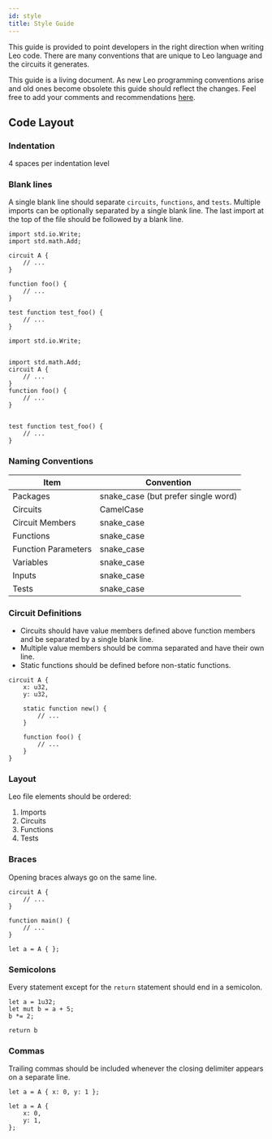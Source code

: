 ```yaml
---
id: style
title: Style Guide
---
```


This guide is provided to point developers in the right direction when writing Leo code.
There are many conventions that are unique to Leo language and the circuits it generates.

This guide is a living document. 
As new Leo programming conventions arise and old ones become obsolete this guide should reflect the changes.
Feel free to add your comments and recommendations [here](03_contributing.md).


## Code Layout

### Indentation
4 spaces per indentation level

### Blank lines

A single blank line should separate `circuits`, `functions`, and `tests`.
Multiple imports can be optionally separated by a single blank line. 
The last import at the top of the file should be followed by a blank line.

```leo title="Yes:"
import std.io.Write;
import std.math.Add;

circuit A {
    // ...
}

function foo() {
    // ...
}

test function test_foo() {
    // ...
}
```

```leo title="No:"
import std.io.Write;


import std.math.Add;
circuit A {
    // ...
}
function foo() {
    // ...
}


test function test_foo() {
    // ...
}
```
### Naming Conventions

| Item                | Convention                          |
|---------------------|-------------------------------------|
| Packages            | snake_case (but prefer single word) |
| Circuits            | CamelCase                           |
| Circuit Members     | snake_case                          |
| Functions           | snake_case                          |
| Function Parameters | snake_case                          |
| Variables           | snake_case                          |
| Inputs              | snake_case                          |
| Tests               | snake_case                          |

### Circuit Definitions

* Circuits should have value members defined above function members and be separated by a single blank line.
* Multiple value members should be comma separated and have their own line. 
* Static functions should be defined before non-static functions.

```leo
circuit A {
    x: u32,
    y: u32,

    static function new() {
        // ...
    }

    function foo() {
        // ...
    }
}
```

### Layout
Leo file elements should be ordered:
1. Imports
2. Circuits
3. Functions
4. Tests

### Braces
Opening braces always go on the same line.
```leo
circuit A {
    // ...
}

function main() {
    // ...
}

let a = A { };
```
### Semicolons
Every statement except for the `return` statement should end in a semicolon.
```leo
let a = 1u32;
let mut b = a + 5;
b *= 2;

return b
```

### Commas
Trailing commas should be included whenever the closing delimiter appears on a separate line.
```leo 
let a = A { x: 0, y: 1 };

let a = A {
    x: 0,
    y: 1,
};
```


